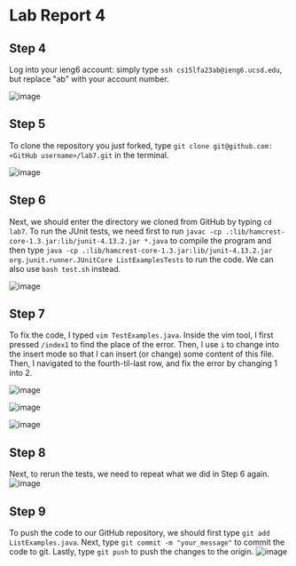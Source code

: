 # Lab Report 4

## Step 4
Log into your ieng6 account: simply type `ssh cs15lfa23ab@ieng6.ucsd.edu`, but replace "ab" with your account number.

![image](https://github.com/Angelinaaaaaaaaaaaa/cse15l-lab-reports/assets/115201846/bacbfc97-0a4a-4dc7-b7bb-8644ccdee9ab)


## Step 5
To clone the repository you just forked, type `git clone git@github.com:<GitHub username>/lab7.git` in the terminal.

![image](https://github.com/Angelinaaaaaaaaaaaa/cse15l-lab-reports/assets/115201846/92bda6c6-1a2a-49d6-ae83-9318de7468e9)


## Step 6
Next, we should enter the directory we cloned from GitHub by typing `cd lab7`. To run the JUnit tests, we need first to run `javac -cp .:lib/hamcrest-core-1.3.jar:lib/junit-4.13.2.jar *.java` to compile the program and then type `java -cp .:lib/hamcrest-core-1.3.jar:lib/junit-4.13.2.jar org.junit.runner.JUnitCore ListExamplesTests` to run the code.
We can also use `bash test.sh` instead.

![image](https://github.com/Angelinaaaaaaaaaaaa/cse15l-lab-reports/assets/115201846/ddd755fb-1017-4817-8b77-2cc143585d3a)


## Step 7

To fix the code, I typed `vim TestExamples.java`. Inside the vim tool, I first pressed `/index1` to find the place of the error. Then, I use `i` to change into the insert mode so that I can insert (or change) some content of this file. Then, I navigated to the fourth-til-last row, and fix the error by changing 1 into 2.

![image](https://github.com/Angelinaaaaaaaaaaaa/cse15l-lab-reports/assets/115201846/6a93527d-2f3a-4590-9340-92d70001c9e0)

![image](https://github.com/Angelinaaaaaaaaaaaa/cse15l-lab-reports/assets/115201846/f88bcda8-6891-4361-9569-e5655bccf986)

![image](https://github.com/Angelinaaaaaaaaaaaa/cse15l-lab-reports/assets/115201846/725f8e2e-9d92-4093-828b-bafaad440d28)


## Step 8
Next, to rerun the tests, we need to repeat what we did in Step 6 again.
![image](https://github.com/Angelinaaaaaaaaaaaa/cse15l-lab-reports/assets/115201846/ae3da54b-1b79-4d76-8518-aab6d6e16b9e)


## Step 9
To push the code to our GitHub repository, we should first type `git add ListExamples.java`. Next, type `git commit -m "your_message"` to commit the code to git. Lastly, type `git push` to push the changes to the origin. 
![image](https://github.com/Angelinaaaaaaaaaaaa/cse15l-lab-reports/assets/115201846/d6fe766b-234c-486b-bd53-ad1acd714441)

